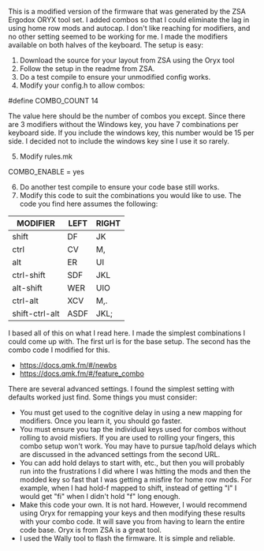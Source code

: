 This is a modified version of the firmware that was generated by the 
ZSA Ergodox ORYX tool set.  I added combos so that I could eliminate
the lag in using home row mods and autocap.  I don't like reaching for
modifiers, and no other setting seemed to be working for me.  I made 
the modifiers available on both halves of the keyboard.  The setup is 
easy:

1.  Download the source for your layout from ZSA using the Oryx tool
2.  Follow the setup in the readme from ZSA.
3.  Do a test compile to ensure your unmodified config works.
4.  Modify your config.h to allow combos:

#define COMBO_COUNT 14

The value here should be the number of combos you except.  Since there
are 3 modifiers without the Windows key, you have 7 combinations per
keyboard side.  If you include the windows key, this number would be 15
per side.  I decided not to include the windows key sine I use it so
rarely.  

5.  Modify rules.mk

COMBO_ENABLE = yes

6.  Do another test compile to ensure your code base still works.
7.  Modify this code to suit the combinations you would like to use. The
code you find here assumes the following:

|MODIFIER        |LEFT      |RIGHT  |
|----------------|----------|-------|
|shift           |DF        |JK     |
|ctrl            |CV        |M,     |
|alt             |ER        |UI     |
|ctrl-shift      |SDF       |JKL    |
|alt-shift       |WER       |UIO    |
|ctrl-alt        |XCV       |M,.    |
|shift-ctrl-alt  |ASDF      |JKL;   |

I based all of this on what I read here.  I made the simplest combinations I
could come up with.  The first url is for the base setup.  The second has the 
combo code I modified for this.

- https://docs.qmk.fm/#/newbs
- https://docs.qmk.fm/#/feature_combo

There are several advanced settings.  I found the simplest setting with defaults
worked just find.  Some things you must consider:

-  You must get used to the cognitive delay in using a new mapping for modifiers.  Once you learn it, you should
go faster.
-  You must ensure you tap the individual keys used for combos without rolling to avoid
   misfiers. If you are used to rolling your fingers, this combo setup won't work.  You may have to pursue tap/hold delays
   which are discussed in the advanced settings from the second URL.
-  You can add hold delays to start with, etc., but then you will probably run into the frustrations I did
   where I was hitting the mods and then the modded key so fast that I was getting a misfire
   for home row mods.  For example, when I had hold-f mapped to shift, instead of getting "I" I would get "fi" when I didn't hold "f" long enough.
-  Make this code your own.  It is not hard.  However, I would recommend using Oryx for 
   remapping your keys and then modifying these results with your combo code.  It will save
   you from having to learn the entire code base.  Oryx is from ZSA is a great tool.
-  I used the Wally tool to flash the firmware.  It is simple and reliable.
